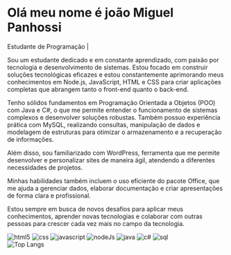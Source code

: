 

# Olá meu nome é joão Miguel Panhossi

Estudante de Programação | 

Sou um estudante dedicado e em constante aprendizado, com paixão por tecnologia e desenvolvimento de sistemas. Estou focado em construir soluções tecnológicas eficazes e estou constantemente aprimorando meus conhecimentos em Node.js, JavaScript, HTML e CSS para criar aplicações completas que abrangem tanto o front-end quanto o back-end.

Tenho sólidos fundamentos em Programação Orientada a Objetos (POO) com Java e C#, o que me permite entender o funcionamento de sistemas complexos e desenvolver soluções robustas. Também possuo experiência prática com MySQL, realizando consultas, manipulação de dados e modelagem de estruturas para otimizar o armazenamento e a recuperação de informações.

Além disso, sou familiarizado com WordPress, ferramenta que me permite desenvolver e personalizar sites de maneira ágil, atendendo a diferentes necessidades de projetos.

Minhas habilidades também incluem o uso eficiente do pacote Office, que me ajuda a gerenciar dados, elaborar documentação e criar apresentações de forma clara e profissional.

Estou sempre em busca de novos desafios para aplicar meus conhecimentos, aprender novas tecnologias e colaborar com outras pessoas para crescer cada vez mais no campo da tecnologia.

<div style = "display: inline_block">
<img alt="html5" src="https://img.shields.io/badge/HTML5-E34F26?style=for-the-badge&logo=html5&logoColor=white"/>
<img alt="css" src="https://img.shields.io/badge/CSS3-1572B6?style=for-the-badge&logo=css3&logoColor=white"/>
<img alt="javascript" src="https://img.shields.io/badge/JavaScript-F7DF1E?style=for-the-badge&logo=javascript&logoColor=black"/>
<img alt="nodeJs" src="https://img.shields.io/badge/Node.js-43853D?style=for-the-badge&logo=node.js&logoColor=white"/>
<img alt="java" src="https://img.shields.io/badge/Java-ED8B00?style=for-the-badge&logo=openjdk&logoColor=white"/>
<img alt="c#" src="https://img.shields.io/badge/C%23-239120?style=for-the-badge&logo=c-sharp&logoColor=white"/>
<img alt="sql" src="https://img.shields.io/badge/MySQL-00000F?style=for-the-badge&logo=mysql&logoColor=white">
</div


  ![Top Langs](https://github-readme-stats.vercel.app/api/top-langs/?username=DevJoaoMiguel&hide_progress=true)

